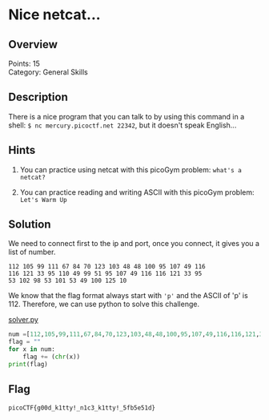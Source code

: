# Nice netcat...
## Overview
Points: 15  
Category: General Skills

## Description
There is a nice program that you can talk to by using this command in a shell: `$ nc mercury.picoctf.net 22342`, but it doesn't speak English...

## Hints

1. You can practice using netcat with this picoGym problem: `what's a netcat?`

2. You can practice reading and writing ASCII with this picoGym problem: `Let's Warm Up`

## Solution

We need to connect first to the ip and port, once you connect, it gives you a list of number.

```
112 105 99 111 67 84 70 123 103 48 48 100 95 107 49 116 
116 121 33 95 110 49 99 51 95 107 49 116 116 121 33 95 
53 102 98 53 101 53 49 100 125 10 
```

We know that the flag format always start with `'p'` and the ASCII of 'p' is 112. Therefore, we can use python to solve this challenge.

[solver.py](./solver.py)
```python
num =[112,105,99,111,67,84,70,123,103,48,48,100,95,107,49,116,116,121,33,95,110,49,99,51,95,107,49,116,116,121,33,95,53,102,98,53,101,53,49,100,125,10,]
flag = ""
for x in num:
    flag += (chr(x))
print(flag) 
```

## Flag

```picoCTF{g00d_k1tty!_n1c3_k1tty!_5fb5e51d}```                                                 
